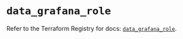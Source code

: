 # `data_grafana_role`

Refer to the Terraform Registry for docs: [`data_grafana_role`](https://registry.terraform.io/providers/grafana/grafana/3.15.3/docs/data-sources/role).

